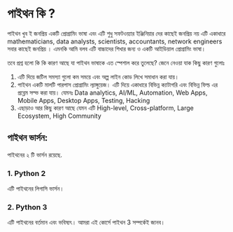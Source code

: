 # পাইথন কি ?

পাইথন খুব ই জনপ্রিয় একটি প্রোগ্রামিং ভাষা এবং এটি শুধু সফটওয়্যার ইঞ্জিনিয়ার দের কাছেই জনপ্রিয় নয় এটি একাধারে
mathematicians, data analysts, scientists, accountants, network engineers সবার কাছেই জনপ্রিয় ।
এমনকি আমি বলব এটি বাচ্চাদের শিখার জন্য ও একটি আইডিয়াল প্রোগ্রামিং ভাষা।

তবে প্রশ্ন হলো কি কি কারণ আছে যা পাইথন ভাষাকে এত স্পেশাল করে তুলেছে? জেনে নেওয়া যাক কিছু কারণ গুলোঃ
1. এটি দিয়ে জটিল সমস্যা গুলো কম সময়ে এবং অল্প লাইন কোড লিখে সমাধান করা যায়।
2. পাইথন একটি মালটি পারপাস প্রোগ্রামিং ল্যাঙ্গুয়েজ। এটি দিয়ে একাধারে বিভিন্ন ক্যাটাগরি এবং বিভিন্ন ফিল্ড এর প্রব্লেম সল্ভ করা যায়। যেমনঃ
Data analytics, AI/ML, Automation, Web Apps, Mobile Apps, Desktop Apps, Testing, Hacking
3. এছাড়াও আর কিছু কারণ আছে যেমন এটি High-level, Cross-platform, Large Ecosystem, High Community

## পাইথন ভার্সন:

পাইথনের ২ টি ভার্সন রয়েছে. 
### 1. Python 2
এটি পাইথনের লিগাসি ভার্সন।
### 2. Python 3
এটি পাইথনের বর্তমান এবং ভবিষ্যৎ। আমরা এই কোর্সে পাইথন 3 সম্পর্কেই জানব। 